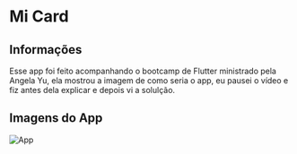 

# Mi Card

## Informações

Esse app foi feito acompanhando o bootcamp de Flutter ministrado pela Angela Yu, ela mostrou a imagem de como seria o app, eu pausei o vídeo e fiz antes dela explicar e depois vi a solulção.

## Imagens do App

![App](https://i.imgur.com/sejnh05.png)




